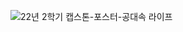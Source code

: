![22년 2학기 캡스톤-포스터-공대속 라이프](https://github.com/sangyoungkim/Capstone_Design/assets/92137309/1067ac9f-b7fa-447b-9f86-b3148e1b7a6d)
